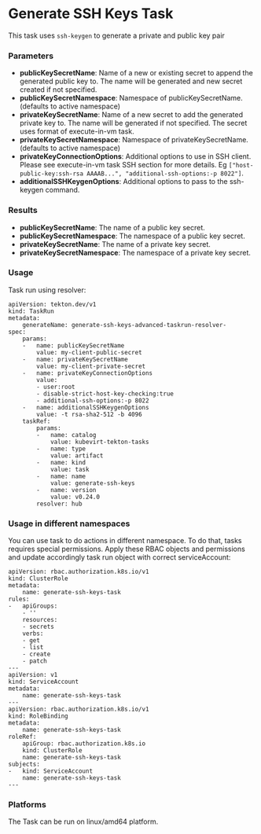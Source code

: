 # Generate SSH Keys Task 

This task uses `ssh-keygen` to generate a private and public key pair

### Parameters

- **publicKeySecretName**: Name of a new or existing secret to append the generated public key to. The name will be generated and new secret created if not specified.
- **publicKeySecretNamespace**: Namespace of publicKeySecretName. (defaults to active namespace)
- **privateKeySecretName**: Name of a new secret to add the generated private key to. The name will be generated if not specified. The secret uses format of execute-in-vm task.
- **privateKeySecretNamespace**: Namespace of privateKeySecretName. (defaults to active namespace)
- **privateKeyConnectionOptions**: Additional options to use in SSH client. Please see execute-in-vm task SSH section for more details. Eg `["host-public-key:ssh-rsa AAAAB...", "additional-ssh-options:-p 8022"]`.
- **additionalSSHKeygenOptions**: Additional options to pass to the ssh-keygen command.

### Results

- **publicKeySecretName**: The name of a public key secret.
- **publicKeySecretNamespace**: The namespace of a public key secret.
- **privateKeySecretName**: The name of a private key secret.
- **privateKeySecretNamespace**: The namespace of a private key secret.

### Usage

Task run using resolver:
```
apiVersion: tekton.dev/v1
kind: TaskRun
metadata:
    generateName: generate-ssh-keys-advanced-taskrun-resolver-
spec:
    params:
    -   name: publicKeySecretName
        value: my-client-public-secret
    -   name: privateKeySecretName
        value: my-client-private-secret
    -   name: privateKeyConnectionOptions
        value:
        - user:root
        - disable-strict-host-key-checking:true
        - additional-ssh-options:-p 8022
    -   name: additionalSSHKeygenOptions
        value: -t rsa-sha2-512 -b 4096
    taskRef:
        params:
        -   name: catalog
            value: kubevirt-tekton-tasks
        -   name: type
            value: artifact
        -   name: kind
            value: task
        -   name: name
            value: generate-ssh-keys
        -   name: version
            value: v0.24.0
        resolver: hub
```

### Usage in different namespaces

You can use task to do actions in different namespace. To do that, tasks requires special permissions. Apply these RBAC objects and permissions and update accordingly task run object with correct serviceAccount:

```
apiVersion: rbac.authorization.k8s.io/v1
kind: ClusterRole
metadata:
    name: generate-ssh-keys-task
rules:
-   apiGroups:
    - ''
    resources:
    - secrets
    verbs:
    - get
    - list
    - create
    - patch
---
apiVersion: v1
kind: ServiceAccount
metadata:
    name: generate-ssh-keys-task
---
apiVersion: rbac.authorization.k8s.io/v1
kind: RoleBinding
metadata:
    name: generate-ssh-keys-task
roleRef:
    apiGroup: rbac.authorization.k8s.io
    kind: ClusterRole
    name: generate-ssh-keys-task
subjects:
-   kind: ServiceAccount
    name: generate-ssh-keys-task
---
```

### Platforms

The Task can be run on linux/amd64 platform.
